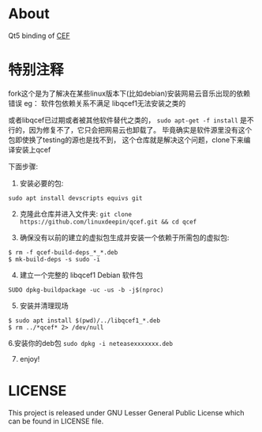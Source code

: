# About
Qt5 binding of [CEF](https://bitbucket.org/chromiumembedded/cef)

# 特别注释
fork这个是为了解决在某些linux版本下(比如debian)安装网易云音乐出现的依赖错误
eg：
软件包依赖关系不满足
libqcef1无法安装之类的

或者libqcef已过期或者被其他软件替代之类的，
`sudo apt-get -f install`
是不行的，因为修复不了，它只会把网易云也卸载了。
毕竟确实是软件源里没有这个包即使换了testing的源也是找不到，
这个仓库就是解决这个问题，clone下来编译安装上qcef

下面步骤:
1. 安装必要的包:
```
sudo apt install devscripts equivs git
```

2. 克隆此仓库并进入文件夹:
```git clone https://github.com/linuxdeepin/qcef.git && cd qcef```


3. 确保没有以前的建立的虚拟包生成并安装一个依赖于所需包的虚拟包:
```
$ rm -f qcef-build-deps_*_*.deb
$ mk-build-deps -s sudo -i
```

4. 建立一个完整的 libqcef1 Debian 软件包

`SUDO dpkg-buildpackage -uc -us -b -j$(nproc)`

5. 安装并清理现场
```
$ sudo apt install $(pwd)/../libqcef1_*.deb
$ rm ../*qcef* 2> /dev/null
```
6.安装你的deb包
`sudo dpkg -i neteasexxxxxxx.deb`

7. enjoy!

# LICENSE
This project is released under GNU Lesser General Public License which
can be found in LICENSE file.

